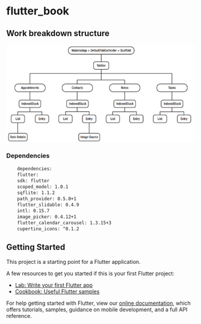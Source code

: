 # flutter_book


## Work breakdown structure
![alt text](./docs/images/FlutterBookWBS.PNG)


### Dependencies
        dependencies:
        flutter:
        sdk: flutter
        scoped_model: 1.0.1
        sqflite: 1.1.2
        path_provider: 0.5.0+1
        flutter_slidable: 0.4.9
        intl: 0.15.7
        image_picker: 0.4.12+1
        flutter_calendar_carousel: 1.3.15+3
        cupertino_icons: ^0.1.2
## Getting Started

This project is a starting point for a Flutter application.

A few resources to get you started if this is your first Flutter project:

- [Lab: Write your first Flutter app](https://flutter.dev/docs/get-started/codelab)
- [Cookbook: Useful Flutter samples](https://flutter.dev/docs/cookbook)

For help getting started with Flutter, view our
[online documentation](https://flutter.dev/docs), which offers tutorials,
samples, guidance on mobile development, and a full API reference.
